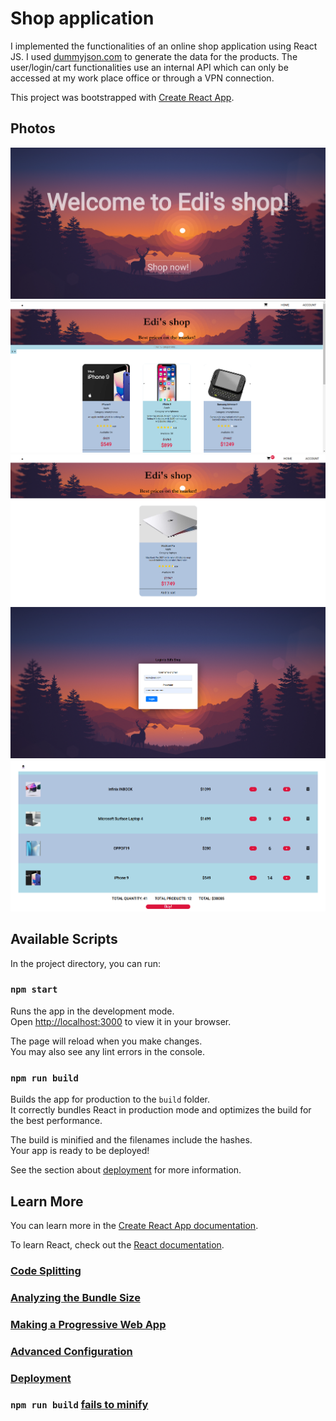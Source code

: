 # Shop application

I implemented the functionalities of an online shop application using React JS.
I used [dummyjson.com](https://dummyjson.com/docs/products) to generate the data for the products.
The user/login/cart functionalities use an internal API which can only be accessed at my work place office or through a VPN connection.

This project was bootstrapped with [Create React App](https://github.com/facebook/create-react-app).

## Photos

![](photos/Screenshot_1.png)
![](photos/Screenshot_2.png)
![](photos/Screenshot_3.png)
![](photos/Screenshot_4.png)
![](photos/Screenshot_6.png)

## Available Scripts

In the project directory, you can run:

### `npm start`

Runs the app in the development mode.\
Open [http://localhost:3000](http://localhost:3000) to view it in your browser.

The page will reload when you make changes.\
You may also see any lint errors in the console.

### `npm run build`

Builds the app for production to the `build` folder.\
It correctly bundles React in production mode and optimizes the build for the best performance.

The build is minified and the filenames include the hashes.\
Your app is ready to be deployed!

See the section about [deployment](https://facebook.github.io/create-react-app/docs/deployment) for more information.

## Learn More

You can learn more in the [Create React App documentation](https://facebook.github.io/create-react-app/docs/getting-started).

To learn React, check out the [React documentation](https://reactjs.org/).

### [Code Splitting](https://facebook.github.io/create-react-app/docs/code-splitting)

### [Analyzing the Bundle Size](https://facebook.github.io/create-react-app/docs/analyzing-the-bundle-size)

### [Making a Progressive Web App](https://facebook.github.io/create-react-app/docs/making-a-progressive-web-app)

### [Advanced Configuration](https://facebook.github.io/create-react-app/docs/advanced-configuration)

### [Deployment](https://facebook.github.io/create-react-app/docs/deployment)

### `npm run build` [fails to minify](https://facebook.github.io/create-react-app/docs/troubleshooting#npm-run-build-fails-to-minify)
